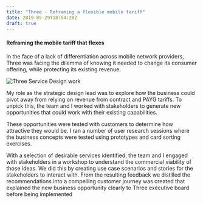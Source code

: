 ```yaml
---
title: "Three - Reframing a flexible mobile tariff"
date: 2019-05-29T18:54:28Z
draft: true
---
```


#### Reframing the mobile tariff that flexes

In the face of a lack of differentiation across mobile network providers, Three was facing the dilemma of knowing it needed to change its consumer offering, while protecting its existing revenue.

![Three Service Design work](/img/Portfolio_2020_Three.jpg)

My role as the strategic design lead was to explore how the business could pivot away from relying on revenue from contract and PAYG tariffs. To unpick this, the team and I worked with stakeholders to generate new opportunities that could work with their existing capabilities. 

These opportunities were tested with customers to determine how attractive they would be.  I ran a number of user research sessions where the business concepts were tested using prototypes and card sorting exercises.

​With a selection of desirable services identified, the team and I engaged with stakeholders in a workshop to understand the commercial viability of those ideas. We did this by creating use case scenarios and stories for the stakeholders to interact with. From the resulting feedback we distilled the recommendations into a compelling customer journey was created that explained the new business opportunity clearly to Three executive board before being implemented   